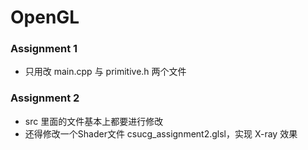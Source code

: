 # OpenGL

### Assignment 1

- 只用改 main.cpp 与 primitive.h 两个文件

### Assignment 2

- src 里面的文件基本上都要进行修改
- 还得修改一个Shader文件 csucg_assignment2.glsl，实现 X-ray 效果
